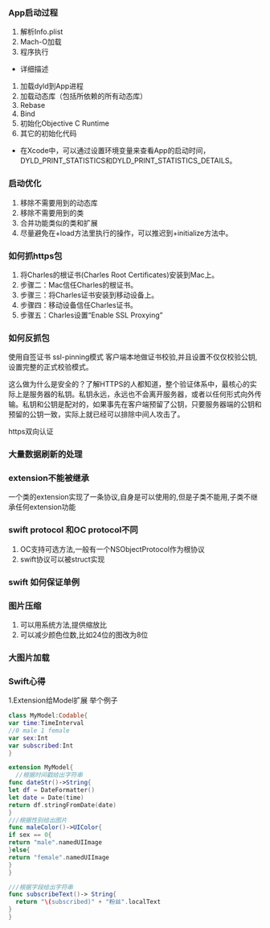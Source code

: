 
### App启动过程
1. 解析Info.plist
2. Mach-O加载
3. 程序执行

- 详细描述
1. 加载dyld到App进程
2. 加载动态库（包括所依赖的所有动态库）
3. Rebase
4. Bind
5. 初始化Objective C Runtime
6. 其它的初始化代码

- 在Xcode中，可以通过设置环境变量来查看App的启动时间，DYLD_PRINT_STATISTICS和DYLD_PRINT_STATISTICS_DETAILS。

### 启动优化
1. 移除不需要用到的动态库
2. 移除不需要用到的类
3. 合并功能类似的类和扩展
4. 尽量避免在+load方法里执行的操作，可以推迟到+initialize方法中。


### 如何抓https包
1. 将Charles的根证书(Charles Root Certificates)安装到Mac上。
2. 步骤二：Mac信任Charles的根证书。
3. 步骤三：将Charles证书安装到移动设备上。
4. 步骤四：移动设备信任Charles证书。
5. 步骤五：Charles设置“Enable SSL Proxying”

### 如何反抓包
使用自签证书 ssl-pinning模式
客户端本地做证书校验,并且设置不仅仅校验公钥,设置完整的正式校验模式。

这么做为什么是安全的？了解HTTPS的人都知道，整个验证体系中，最核心的实际上是服务器的私钥。私钥永远，永远也不会离开服务器，或者以任何形式向外传输。私钥和公钥是配对的，如果事先在客户端预留了公钥，只要服务器端的公钥和预留的公钥一致，实际上就已经可以排除中间人攻击了。

https双向认证
### 大量数据刷新的处理

### extension不能被继承
一个类的extension实现了一条协议,自身是可以使用的,但是子类不能用,子类不继承任何extension功能

### swift protocol 和OC protocol不同
1. OC支持可选方法,一般有一个NSObjectProtocol作为根协议
2. swift协议可以被struct实现

### swift 如何保证单例

### 图片压缩
1. 可以用系统方法,提供缩放比
2. 可以减少颜色位数,比如24位的图改为8位

### 大图片加载

### Swift心得
1.Extension给Model扩展
举个例子
```swift
class MyModel:Codable{
var time:TimeInterval
//0 male 1 female
var sex:Int
var subscribed:Int
}
```
```swift
extension MyModel{
  //根据时间戳给出字符串
func dateStr()->String{
let df = DateFormatter()
let date = Date(time)
return df.stringFromDate(date)
}
///根据性别给出图片
func maleColor()->UIColor{
if sex == 0{
return "male".namedUIImage
}else{
return "female".namedUIImage
}
}

///根据字段给出字符串
func subscribeText()-> String{
  return "\(subscribed)" + "粉丝".localText
}
}
```
